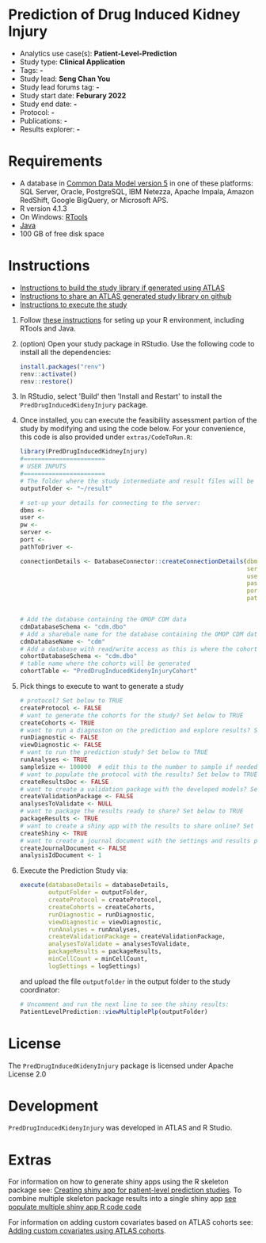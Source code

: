 Prediction of Drug Induced Kidney Injury
========================================================

- Analytics use case(s): **Patient-Level-Prediction**
- Study type: **Clinical Application**
- Tags: **-**
- Study lead: **Seng Chan You**
- Study lead forums tag: **-**
- Study start date: **Feburary 2022**
- Study end date: **-**
- Protocol: **-**
- Publications: **-**
- Results explorer: **-**

Requirements
============

- A database in [Common Data Model version 5](https://github.com/OHDSI/CommonDataModel) in one of these platforms: SQL Server, Oracle, PostgreSQL, IBM Netezza, Apache Impala, Amazon RedShift, Google BigQuery, or Microsoft APS.
- R version 4.1.3
- On Windows: [RTools](http://cran.r-project.org/bin/windows/Rtools/)
- [Java](http://java.com)
- 100 GB of free disk space

Instructions
========================================================

- [Instructions to build the study library if generated using ATLAS](STUDY-PACKAGE-BUILD.md)
- [Instructions to share an ATLAS generated study library on github](STUDY-PACKAGE-SHARE.md)
- [Instructions to execute the study ](STUDY-PACKAGE-EXECUTE.md)

1. Follow [these instructions](https://ohdsi.github.io/Hades/rSetup.html) for seting up your R environment, including RTools and Java.

2. (option) Open your study package in RStudio. Use the following code to install all the dependencies:

	```r
	install.packages("renv")
	renv::activate()
	renv::restore()
	```

3. In RStudio, select 'Build' then 'Install and Restart' to install the `PredDrugInducedKidenyInjury` package.

4. Once installed, you can execute the feasibility assessment partion of the study by modifying and using the code below. For your convenience, this code is also provided under `extras/CodeToRun.R`:

	```r
	library(PredDrugInducedKidneyInjury)
    #=======================
    # USER INPUTS
    #=======================
    # The folder where the study intermediate and result files will be written:
    outputFolder <- "~/result"

    # set-up your details for connecting to the server:
    dbms <- 
    user <- 
    pw <- 
    server <- 
    port <- 
    pathToDriver <- 

    connectionDetails <- DatabaseConnector::createConnectionDetails(dbms = dbms,
                                                                    server = server,
                                                                    user = user,
                                                                    password = pw,
                                                                    port = port,
                                                                    pathToDriver = pathToDriver)
    
    
    # Add the database containing the OMOP CDM data
    cdmDatabaseSchema <- "cdm.dbo"
    # Add a sharebale name for the database containing the OMOP CDM data
    cdmDatabaseName <- "cdm"
    # Add a database with read/write access as this is where the cohorts will be generated
    cohortDatabaseSchema <- "cdm.dbo"
    # table name where the cohorts will be generated
    cohortTable <- "PredDrugInducedKidenyInjuryCohort"

	```

5. Pick things to execute to want to generate a study
  	```r
    # protocol? Set below to TRUE
    createProtocol <- FALSE
    # want to generate the cohorts for the study? Set below to TRUE
    createCohorts <- TRUE
    # want to run a diagnoston on the prediction and explore results? Set below to TRUE
    runDiagnostic <- FALSE
    viewDiagnostic <- FALSE
    # want to run the prediction study? Set below to TRUE
    runAnalyses <- TRUE
    sampleSize <- 100000  # edit this to the number to sample if needed
    # want to populate the protocol with the results? Set below to TRUE
    createResultsDoc <- FALSE
    # want to create a validation package with the developed models? Set below to TRUE
    createValidationPackage <- FALSE
    analysesToValidate <- NULL
    # want to package the results ready to share? Set below to TRUE
    packageResults <- TRUE
    # want to create a shiny app with the results to share online? Set below to TRUE
    createShiny <- TRUE
    # want to create a journal document with the settings and results populated? Set below to TRUE
    createJournalDocument <- FALSE
    analysisIdDocument <- 1
    ```

9. Execute the Prediction Study via:
	```r
	execute(databaseDetails = databaseDetails,
            outputFolder = outputFolder, 
            createProtocol = createProtocol, 
            createCohorts = createCohorts, 
            runDiagnostic = runDiagnostic,
            viewDiagnostic = viewDiagnostic, 
            runAnalyses = runAnalyses, 
            createValidationPackage = createValidationPackage, 
            analysesToValidate = analysesToValidate, 
            packageResults = packageResults,
            minCellCount = minCellCount, 
            logSettings = logSettings)
	```
	and upload the file ```outputfolder``` in the output folder to the study coordinator:

	```r
	# Uncomment and run the next line to see the shiny results:
    PatientLevelPrediction::viewMultiplePlp(outputFolder)
	```

License
=======
The `PredDrugInducedKidenyInjury` package is licensed under Apache License 2.0

Development
===========
`PredDrugInducedKidenyInjury` was developed in ATLAS and R Studio.

Extras
========================================================

For information on how to generate shiny apps using the R skeleton package see: [Creating shiny app for patient-level prediction studies](https://raw.githubusercontent.com/OHDSI/PatientLevelPrediction/testcode/inst/doc/CreatingShinyApp.pdf).  To combine multiple skeleton package results into a single shiny app [see populate multiple shiny app R code code](https://github.com/OHDSI/PredDrugInducedKidenyInjury/blob/master/extras/populateMultipleShiny.R)

For information on adding custom covariates based on ATLAS cohorts see:  [Adding custom covariates using ATLAS cohorts](https://raw.githubusercontent.com/OHDSI/PredDrugInducedKidenyInjury/master/inst/doc/AddingCohortCovariates.pdf).

